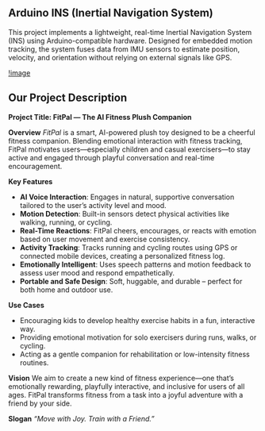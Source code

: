 
## Arduino INS  (Inertial Navigation System)

This project implements a lightweight, real-time Inertial Navigation System (INS) using Arduino-compatible hardware. Designed for embedded motion tracking, the system fuses data from IMU sensors to estimate position, velocity, and orientation without relying on external signals like GPS.

[!image](assets/traj.png)

## Our Project Description

**Project Title: FitPal — The AI Fitness Plush Companion**

**Overview**
*FitPal* is a smart, AI-powered plush toy designed to be a cheerful fitness companion. Blending emotional interaction with fitness tracking, FitPal motivates users—especially children and casual exercisers—to stay active and engaged through playful conversation and real-time encouragement.

**Key Features**

* **AI Voice Interaction**: Engages in natural, supportive conversation tailored to the user’s activity level and mood.
* **Motion Detection**: Built-in sensors detect physical activities like walking, running, or cycling.
* **Real-Time Reactions**: FitPal cheers, encourages, or reacts with emotion based on user movement and exercise consistency.
* **Activity Tracking**: Tracks running and cycling routes using GPS or connected mobile devices, creating a personalized fitness log.
* **Emotionally Intelligent**: Uses speech patterns and motion feedback to assess user mood and respond empathetically.
* **Portable and Safe Design**: Soft, huggable, and durable – perfect for both home and outdoor use.

**Use Cases**

* Encouraging kids to develop healthy exercise habits in a fun, interactive way.
* Providing emotional motivation for solo exercisers during runs, walks, or cycling.
* Acting as a gentle companion for rehabilitation or low-intensity fitness routines.

**Vision**
We aim to create a new kind of fitness experience—one that’s emotionally rewarding, playfully interactive, and inclusive for users of all ages. FitPal transforms fitness from a task into a joyful adventure with a friend by your side.

**Slogan**
*“Move with Joy. Train with a Friend.”*
